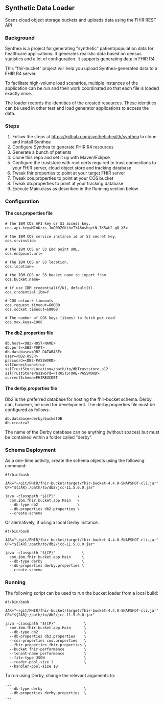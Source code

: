 ## Synthetic Data Loader
Scans cloud object storage buckets and uploads data using the FHIR REST API

### Background

Synthea is a project for generating "synthetic" patient/population data for healthcare applications.
It generates realistic data based on census statistics and a lot of configuration.
It supports generating data in FHIR R4 

This "fhir-bucket" project will help you upload Synthea-generated data to a FHIR R4 server.

To facilitate high-volume load scenarios, multiple instances of the application can be run and their work coordinated so that each file is loaded exactly once.

The loader records the identities of the created resources. These identities can be used in other test and load generator applications to access the data.

### Steps

1. Follow the steps at https://github.com/synthetichealth/synthea to clone and install Synthea
2. Configure Synthea to generate FHIR R4 resources
3. Generate a bunch of patients
4. Clone this repo and set it up with Maven/Eclipse
5. Configure the truststore with root certs required to trust connections to your FHIR server, cloud object store and tracking database
5. Tweak fhir.properties to point at your target FHIR server
6. Tweak cos.properties to point at your COS bucket
7. Tweak db.properties to point at your tracking database
8. Execute Main.class as described in the Running section below


### Configuration

#### The cos.properties file

```
# the IBM COS API key or S3 access key.
cos.api.key=MCnKzrs_JoQ0DZGKihvTYA6osHqetN_7K5wb2-g8_X5x

# the IBM COS service instance id or S3 secret key.
cos.srvinstid=

# the IBM COS or S3 End point URL.
cos.endpoint.url=

# the IBM COS or S3 location.
cos.location=

# the IBM COS or S3 bucket name to import from.
cos.bucket.name=

# if use IBM credential(Y/N), default(Y).
cos.credential.ibm=Y

# COS network timeouts
cos.request.timeout=60000
cos.socket.timeout=60000

# The number of COS keys (items) to fetch per read
cos.max.keys=1000
```

#### The db2.properties file

```
db.host=<DB2-HOST-NAME>
db.port=<DB2-PORT>
db.database=<DB2-DATABASE>
user=<DB2-USER>
password=<DB2-PASSWORD>
sslConnection=true
sslTrustStoreLocation=/path/to/dbTruststore.p12
sslTrustStorePassword=<TRUSTSTORE-PASSWORD>
currentSchema=FHIRBUCKET
```

#### The derby.properties file

Db2 is the preferred database for hosting the fhir-bucket schema. Derby can, however, be used for development. The derby.properties file must be configured as follows:

```
db.database=derby/bucketDB
db.create=Y
```

The name of the Derby database can be anything (without spaces) but must be contained within a folder called "derby".

### Schema Deployment

As a one-time activity, create the schema objects using the following command:

```
#!/bin/bash

JAR="~/git/FHIR/fhir-bucket/target/fhir-bucket-4.4.0-SNAPSHOT-cli.jar"
CP="${JAR}:/path/to/db2/jcc-11.5.0.0.jar"

java -classpath "${CP}"          \
  com.ibm.fhir.bucket.app.Main   \
  --db-type db2                  \
  --db-properties db2.properties \
  --create-schema
```

Or alernatively, if using a local Derby instance:

```
#!/bin/bash

JAR="~/git/FHIR/fhir-bucket/target/fhir-bucket-4.4.0-SNAPSHOT-cli.jar"
CP="${JAR}:/path/to/db2/jcc-11.5.0.0.jar"

java -classpath "${CP}"            \
  com.ibm.fhir.bucket.app.Main     \
  --db-type derby                  \
  --db-properties derby.properties \
  --create-schema
```




### Running

The following script can be used to run the bucket loader from a local build:

```
#!/bin/bash

JAR="~/git/FHIR/fhir-bucket/target/fhir-bucket-4.4.0-SNAPSHOT-cli.jar"
CP="${JAR}:/path/to/db2/jcc-11.5.0.0.jar"

java -classpath "${CP}"             \
  com.ibm.fhir.bucket.app.Main      \
  --db-type db2                     \
  --db-properties db2.properties    \
  --cos-properties cos.properties   \
  --fhir-properties fhir.properties \
  --bucket fhir-performance         \
  --tenant-name performance         \
  --file-type JSON                  \
  --reader-pool-size 1              \
  --handler-pool-size 10
```

To run using Derby, change the relevant arguments to:

```
...
  --db-type derby                   \
  --db-properties derby.properties  \
...
```


